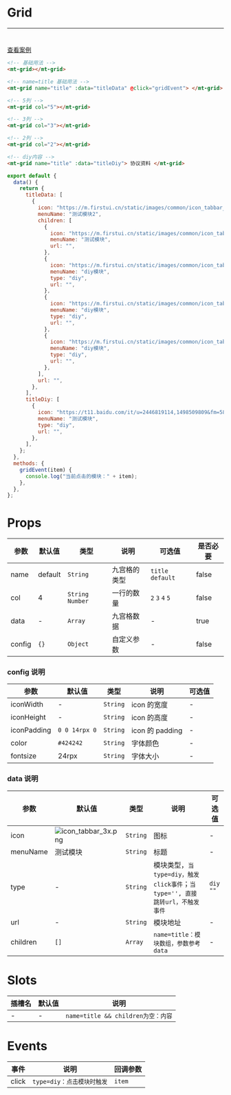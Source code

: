 # Grid

---

#

[查看案例](https://env-00jxgns8zjjt-static.normal.cloudstatic.cn/index.html#/pages/base/grid)

```html
<!-- 基础用法 -->
<mt-grid></mt-grid>

<!-- name=title 基础用法 -->
<mt-grid name="title" :data="titleData" @click="gridEvent"> </mt-grid>

<!-- 5列 -->
<mt-grid col="5"></mt-grid>

<!-- 3列 -->
<mt-grid col="3"></mt-grid>

<!-- 2列 -->
<mt-grid col="2"></mt-grid>

<!-- diy内容 -->
<mt-grid name="title" :data="titleDiy"> 协议资料 </mt-grid>
```

```javascript
export default {
  data() {
    return {
      titleData: [
        {
          icon: "https://m.firstui.cn/static/images/common/icon_tabbar_3x.png",
          menuName: "测试模块2",
          children: [
            {
              icon: "https://m.firstui.cn/static/images/common/icon_tabbar_3x.png",
              menuName: "测试模块",
              url: "",
            },
            {
              icon: "https://m.firstui.cn/static/images/common/icon_tabbar_3x.png",
              menuName: "diy模块",
              type: "diy",
              url: "",
            },
            {
              icon: "https://m.firstui.cn/static/images/common/icon_tabbar_3x.png",
              menuName: "diy模块",
              type: "diy",
              url: "",
            },
            {
              icon: "https://m.firstui.cn/static/images/common/icon_tabbar_3x.png",
              menuName: "diy模块",
              type: "diy",
              url: "",
            },
          ],
          url: "",
        },
      ],
      titleDiy: [
        {
          icon: "https://t11.baidu.com/it/u=2446819114,1498509809&fm=58",
          menuName: "测试模块",
          type: "diy",
          url: "",
        },
      ],
    };
  },
  methods: {
    gridEvent(item) {
      console.log("当前点击的模块：" + item);
    },
  },
};
```

# Props

| 参数   | 默认值  | 类型              | 说明         | 可选值            | 是否必要 |
| ------ | ------- | ----------------- | ------------ | ----------------- | -------- |
| name   | default | `String`          | 九宫格的类型 | `title` `default` | false    |
| col    | 4       | `String` `Number` | 一行的数量   | `2` `3` `4` `5`   | false    |
| data   | -       | `Array`           | 九宫格数据   | -                 | true     |
| config | `{}`    | `Object`          | 自定义参数   | -                 | false    |

### config 说明

| 参数        | 默认值        | 类型     | 说明            | 可选值 |
| ----------- | ------------- | -------- | --------------- | ------ |
| iconWidth   | -             | `String` | icon 的宽度     | -      |
| iconHeight  | -             | `String` | icon 的高度     | -      |
| iconPadding | `0 0 14rpx 0` | `String` | icon 的 padding | -      |
| color       | `#424242`     | `String` | 字体颜色        | -      |
| fontsize    | 24rpx         | `String` | 字体大小        | -      |

### data 说明

| 参数     | 默认值                                                                              | 类型     | 说明                                                                        | 可选值     |
| -------- | ----------------------------------------------------------------------------------- | -------- | --------------------------------------------------------------------------- | ---------- |
| icon     | ![icon_tabbar_3x.png](https://m.firstui.cn/static/images/common/icon_tabbar_3x.png) | `String` | 图标                                                                        | -          |
| menuName | 测试模块                                                                            | `String` | 标题                                                                        | -          |
| type     | -                                                                                   | `String` | 模块类型，`当type=diy，触发click事件`；`当type='', 直接跳转url，不触发事件` | `diy` `""` |
| url      | -                                                                                   | `String` | 模块地址                                                                    | -          |
| children | `[]`                                                                                | `Array`  | `name=title：模块数组，参数参考data`                                        | -          |

# Slots

| 插槽名 | 默认值 | 说明                               |
| ------ | ------ | ---------------------------------- |
| -      | -      | `name=title && children为空：内容` |

# Events

| 事件  | 说明                       | 回调参数 |
| ----- | -------------------------- | -------- |
| click | `type=diy：点击模块时触发` | `item`   |
